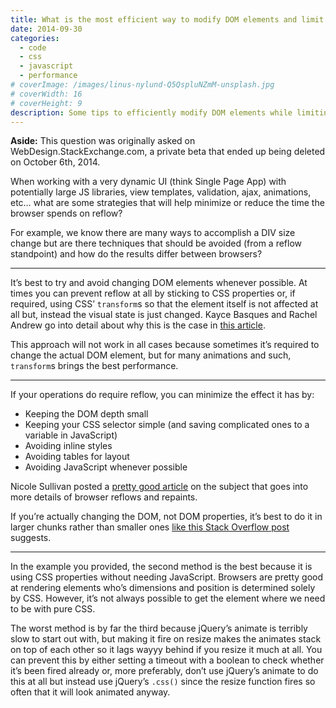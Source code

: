 ```yaml
---
title: What is the most efficient way to modify DOM elements and limit reflow?
date: 2014-09-30
categories:
  - code
  - css
  - javascript
  - performance
# coverImage: /images/linus-nylund-Q5QspluNZmM-unsplash.jpg
# coverWidth: 16
# coverHeight: 9
description: Some tips to efficiently modify DOM elements while limiting reflow.
---
```


<div class="aside">
    <strong>Aside:</strong> This question was originally asked on WebDesign.StackExchange.com, a private beta that ended up being deleted on October 6th, 2014.
</div>

<p>When working with a very dynamic UI (think Single Page App) with potentially large JS libraries, view templates, validation, ajax, animations, etc… what are some strategies that will help minimize or reduce the time the browser spends on reflow?</p>

<p>For example, we know there are many ways to accomplish a DIV size change but are there techniques that should be avoided (from a reflow standpoint) and how do the results differ between browsers?</p>

<hr>

<p>It’s best to try and avoid changing DOM elements whenever possible. At times you can prevent reflow at all by sticking to CSS properties or, if required, using CSS’ <code>transform</code>s so that the element itself is not affected at all but, instead the visual state is just changed. <!--more-->Kayce Basques and Rachel Andrew go into detail about why this is the case in <a href="https://web.dev/articles/animations-guide">this article</a>.</p>

<p>This approach will not work in all cases because sometimes it’s required to change the actual DOM element, but for many animations and such, <code>transform</code>s brings the best performance.</p>

<hr>

<p>If your operations do require reflow, you can minimize the effect it has by:</p>

<ul>
<li>Keeping the DOM depth small</li>
<li>Keeping your CSS selector simple (and saving complicated ones to a variable in JavaScript)</li>
<li>Avoiding inline styles</li>
<li>Avoiding tables for layout</li>
<li>Avoiding JavaScript whenever possible</li>
</ul>

<p>Nicole Sullivan posted a <a href="https://www.stubbornella.org/content/2009/03/27/reflows-repaints-css-performance-making-your-javascript-slow/">pretty good article</a> on the subject that goes into more details of browser reflows and repaints.</p>

<p>If you’re actually changing the DOM, not DOM properties, it’s best to do it in larger chunks rather than smaller ones <a href="https://stackoverflow.com/q/11374247/2065702">like this Stack Overflow post</a> suggests.</p>

<hr>

<p>In the example you provided, the second method is the best because it is using CSS properties without needing JavaScript. Browsers are pretty good at rendering elements who’s dimensions and position is determined solely by CSS. However, it’s not always possible to get the element where we need to be with pure CSS.</p>

<p>The worst method is by far the third because jQuery’s animate is terribly slow to start out with, but making it fire on resize makes the animates stack on top of each other so it lags wayyy behind if you resize it much at all. You can prevent this by either setting a timeout with a boolean to check whether it’s been fired already or, more preferably, don’t use jQuery’s animate to do this at all but instead use jQuery’s <code>.css()</code> since the resize function fires so often that it will look animated anyway.</p>
